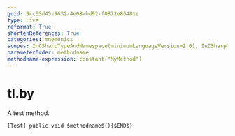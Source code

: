 ```yaml
---
guid: 9cc53d45-9632-4e68-bd92-f0871e86481e
type: Live
reformat: True
shortenReferences: True
categories: mnemonics
scopes: InCSharpTypeAndNamespace(minimumLanguageVersion=2.0), InCSharpTypeMember(minimumLanguageVersion=2.0)
parameterOrder: methodname
methodname-expression: constant("MyMethod")
---
```


# tl.by

A test method.

```
[Test] public void $methodname$(){$END$}
```
